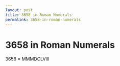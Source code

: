 ```yaml
---
layout: post
title: 3658 in Roman Numerals
permalink: 3658-in-roman-numerals
---
```


# 3658 in Roman Numerals

3658 = MMMDCLVIII
